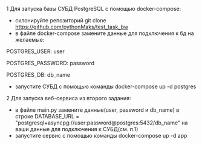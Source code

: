 ﻿1 Для запуска базы СУБД PostgreSQL с помощью docker-compose:
- склонируйте репозиторий git clone https://github.com/pythonMaks/test_task_bw
- в файле docker-compose замените данные для подключения к бд на желаемые:

 POSTGRES_USER: user

 POSTGRES_PASSWORD: password
 
 POSTGRES_DB: db_name

 - запустите СУБД с помощью команды 
 docker-compose up -d postgres


2 Для запуска веб-сервиса из второго задания:
- в файле main.py замените данные(user, password и db_name) в строке 
DATABASE_URL = "postgresql+asyncpg://user:password@postgres:5432/db_name"
на ваши данные для подключения к СУБД(см. п.1)
- запустите сервис с помощью команды
docker-compose up -d app

